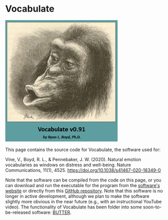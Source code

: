 # Vocabulate

![banner](gitDocs/Splash.png)

This page contains the source code for Vocabulate, the software used for:

Vine, V., Boyd, R. L., & Pennebaker, J. W. (2020). Natural emotion vocabularies as windows on distress and well-being. Nature Communications, 11(1), 4525. https://doi.org/10.1038/s41467-020-18349-0

Note that the software can be compiled from the code on this page, or you can download and run the executable for the program from the [software's website](https://www.ryanboyd.io/software/vocabulate/) or directly from this [GitHub repository](https://github.com/ryanboyd/Vocabulate/releases/tag/v0.91). Note that this software is no longer in active development, although we plan to make the software slightly more obvious in the near future (e.g., with an instructional YouTube video). The functionality of Vocabulate has been folder into some soon-to-be-released software: [BUTTER](https://www.butter.tools/).

